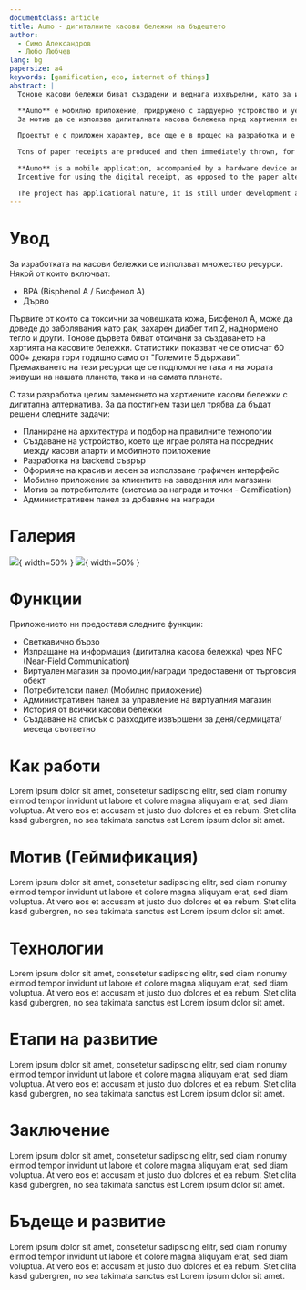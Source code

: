 ```yaml
---
documentclass: article
title: Aumo - дигиталните касови бележки на бъдещтето
author:
  - Симо Александров
  - Любо Любчев
lang: bg
papersize: a4
keywords: [gamification, eco, internet of things]
abstract: |
  Тонове касови бележки биват създадени и веднага изхвърелни, като за изработката им се използва **BPA (Bisphenol A)**, химикал вреден за човека. Заедно за изработката на тази хартия е също нужна дървесна маса, което означава, че хиляди декари гори биват отсичани годишно.

  **Aumo** е мобилно приложение, придружено с хардуерно устройство и уеб съврър, което цели да премахне хартиените касови бележки, като ги замести с дигитални. Касовите апарати на магазини и заведения ще бъдат оборудвани с **Aumo**. Клиентите ще да получат техните дигитални касови бележки при допира на тяхното мобилно устройство (през мобилното ни приложение) с **Aumo** чрез NFC (Near-Field Communication) технология.
  За мотив да се използва дигиталната касова бележека пред хартиения еквавилент, потребителите ще бъдат възнаграждавани с точки, всеки път когато клиентът предпочете **Aumo** пред традиционнтата касова бележка. Тези точки могат да бъдат използвани за бонуси под формата на намаления или материални награди осигурени от търговския обект.

  Проектът е с приложен характер, все още е в процес на разработка и е от сферата по информатика и информационни технологии. Идеята е измислена от Симо Александров, а е реализирана от двамата автори.

  Tons of paper receipts are produced and then immediately thrown, for the creation of which is used **BPA (Bisphenol A)**, a human toxic chemical. Thousands of forest decares need to be cut down, as wood is another main component, required for the creation of paper receipts.

  **Aumo** is a mobile application, accompanied by a hardware device and a web server, which aims at removing paper receipts by replacing them with a digital equivalent. Receipt printers of shops and restaurants will be equiped with **Aumo**. Clients will take their digital receipts by approaching their phone (through our mobile application) to **Aumo**, by establishing a connection via NFC (Near-Field Communication) technology.
  Incentive for using the digital receipt, as opposed to the paper alternative, will be points which users receive when choosing **Aumo** over the traditional receipt. Points can be exchanged for bonuses, which can either be discounts or physical items, provided by the shop or restaurant.

  The project has applicational nature, it is still under development and belongs to the IT field. The idea was conceived by Simo Aleksandrov and was realised by both of the authors.
---
```


# Увод

За изработката на касови бележки се използват множество ресурси. Някой от които включват:

- BPA (Bisphenol A / Бисфенол А)
- Дърво

Първите от които са токсични за човешката кожа, Бисфенол А, може да доведе до заболявания като рак, захарен диабет тип 2, наднормено тегло и други.
Тонове дървета биват отсичани за създаването на хартията на касовите бележки. Статистики показват че се отисчат 60 000+ декара гори годишно само от "Големите 5 държави".
Премахването на тези ресурси ще се подпомогне така и на хората живущи на нашата планета, така и на самата планета.

С тази разработка целим заменянето на хартиените касови бележки с дигитална алтернатива. За да постигнем тази цел трябва да бъдат решени следните задачи:

- Планиране на архитектура и подбор на правилните технологии
- Създаване на устройство, което ще играе ролята на посредник между касови апарти и мобилното приложение
- Разработка на backend съврър
- Оформяне на красив и лесен за използване графичен интерфейс
- Мобилно приложение за клиентите на заведения или магазини
- Мотив за потребителите (система за награди и точки - Gamification)
- Административен панел за добавяне на награди

# Галерия

![](./images/scrot.jpg){ width=50% }
![](./images/irl.jpg){ width=50% }

# Функции

Приложението ни предоставя следните функции:

- Светкавично бързо
- Изпращане на информация (дигитална касова бележка) чрез NFC (Near-Field Communication)
- Виртуален магазин за промоции/награди предоставени от търговсия обект
- Потребителски панел (Мобилно приложение)
- Административен панел за управление на виртуалния магазин
- История от всички касови бележки
- Създаване на списък с разходите извършени за деня/седмицата/месеца съответно

# Как работи

Lorem ipsum dolor sit amet, consetetur sadipscing elitr, sed diam nonumy eirmod tempor invidunt ut labore et dolore magna aliquyam erat, sed diam voluptua. At vero eos et accusam et justo duo dolores et ea rebum. Stet clita kasd gubergren, no sea takimata sanctus est Lorem ipsum dolor sit amet.

# Мотив (Геймификация)

Lorem ipsum dolor sit amet, consetetur sadipscing elitr, sed diam nonumy eirmod tempor invidunt ut labore et dolore magna aliquyam erat, sed diam voluptua. At vero eos et accusam et justo duo dolores et ea rebum. Stet clita kasd gubergren, no sea takimata sanctus est Lorem ipsum dolor sit amet.

# Технологии

Lorem ipsum dolor sit amet, consetetur sadipscing elitr, sed diam nonumy eirmod tempor invidunt ut labore et dolore magna aliquyam erat, sed diam voluptua. At vero eos et accusam et justo duo dolores et ea rebum. Stet clita kasd gubergren, no sea takimata sanctus est Lorem ipsum dolor sit amet.

# Етапи на развитие

Lorem ipsum dolor sit amet, consetetur sadipscing elitr, sed diam nonumy eirmod tempor invidunt ut labore et dolore magna aliquyam erat, sed diam voluptua. At vero eos et accusam et justo duo dolores et ea rebum. Stet clita kasd gubergren, no sea takimata sanctus est Lorem ipsum dolor sit amet.

# Заключение

Lorem ipsum dolor sit amet, consetetur sadipscing elitr, sed diam nonumy eirmod tempor invidunt ut labore et dolore magna aliquyam erat, sed diam voluptua. At vero eos et accusam et justo duo dolores et ea rebum. Stet clita kasd gubergren, no sea takimata sanctus est Lorem ipsum dolor sit amet.

# Бъдеще и развитие

Lorem ipsum dolor sit amet, consetetur sadipscing elitr, sed diam nonumy eirmod tempor invidunt ut labore et dolore magna aliquyam erat, sed diam voluptua. At vero eos et accusam et justo duo dolores et ea rebum. Stet clita kasd gubergren, no sea takimata sanctus est Lorem ipsum dolor sit amet.
